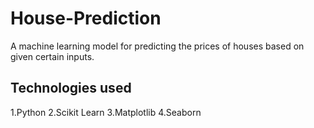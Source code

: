 # House-Prediction
A machine learning model for predicting the prices of houses based on given certain inputs.

## Technologies used 
1.Python
2.Scikit Learn
3.Matplotlib
4.Seaborn
